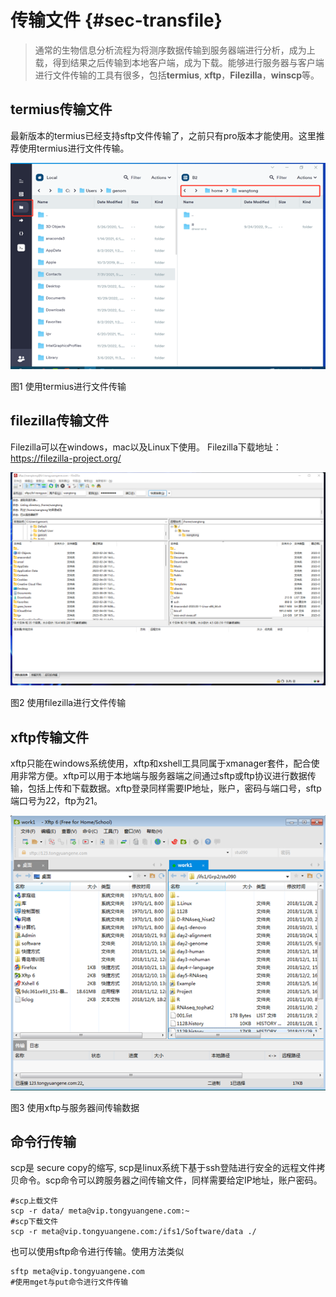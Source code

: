 # 传输文件 {#sec-transfile}

> 通常的生物信息分析流程为将测序数据传输到服务器端进行分析，成为上载，得到结果之后传输到本地客户端，成为下载。能够进行服务器与客户端进行文件传输的工具有很多，包括**termius**, **xftp**，**Filezilla**，**winscp**等。

## termius传输文件

最新版本的termius已经支持sftp文件传输了，之前只有pro版本才能使用。这里推荐使用termius进行文件传输。

![](images/tr2.png)

图1 使用termius进行文件传输

## filezilla传输文件

Filezilla可以在windows，mac以及Linux下使用。 Filezilla下载地址：<https://filezilla-project.org/>

![](images/tr3.png)

图2 使用filezilla进行文件传输

## xftp传输文件

xftp只能在windows系统使用，xftp和xshell工具同属于xmanager套件，配合使用非常方便。xftp可以用于本地端与服务器端之间通过sftp或ftp协议进行数据传输，包括上传和下载数据。xftp登录同样需要IP地址，账户，密码与端口号，sftp端口号为22，ftp为21。

![](images/tr1.png)

图3 使用xftp与服务器间传输数据

## 命令行传输

scp是 secure copy的缩写, scp是linux系统下基于ssh登陆进行安全的远程文件拷贝命令。scp命令可以跨服务器之间传输文件，同样需要给定IP地址，账户密码。

```         
#scp上载文件
scp -r data/ meta@vip.tongyuangene.com:~ 
#scp下载文件
scp -r meta@vip.tongyuangene.com:/ifs1/Software/data ./
```

也可以使用sftp命令进行传输。使用方法类似

```         
sftp meta@vip.tongyuangene.com
#使用mget与put命令进行文件传输
```
